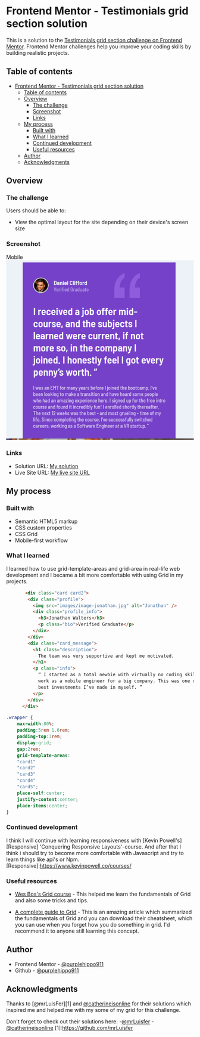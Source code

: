 # Frontend Mentor - Testimonials grid section solution

This is a solution to the [Testimonials grid section challenge on Frontend Mentor](https://www.frontendmentor.io/challenges/testimonials-grid-section-Nnw6J7Un7). Frontend Mentor challenges help you improve your coding skills by building realistic projects. 

## Table of contents

- [Frontend Mentor - Testimonials grid section solution](#frontend-mentor---testimonials-grid-section-solution)
  - [Table of contents](#table-of-contents)
  - [Overview](#overview)
    - [The challenge](#the-challenge)
    - [Screenshot](#screenshot)
    - [Links](#links)
  - [My process](#my-process)
    - [Built with](#built-with)
    - [What I learned](#what-i-learned)
    - [Continued development](#continued-development)
    - [Useful resources](#useful-resources)
  - [Author](#author)
  - [Acknowledgments](#acknowledgments)


## Overview

### The challenge

Users should be able to:

- View the optimal layout for the site depending on their device's screen size

### Screenshot
Mobile
![mobile](design/finished-mobile-layout.png)

### Links

- Solution URL: [My solution](https://www.frontendmentor.io/challenges/testimonials-grid-section-Nnw6J7Un7/hub/testimonials-grid-section-4ZweO4pMNY=)
- Live Site URL: [My live site URL](https://purplehippo911.github.io/GridTestimonials/)

## My process

### Built with

- Semantic HTML5 markup
- CSS custom properties
- CSS Grid
- Mobile-first workflow

### What I learned
I learned how to use grid-template-areas and grid-area in real-life web development and I became a bit more comfortable with using Grid in my projects.

```html
       <div class="card card2">
        <div class="profile">
          <img src="images/image-jonathan.jpg" alt="Jonathan" />
          <div class="profile_info">
            <h3>Jonathan Walters</h3>
            <p class="bio">Verified Graduate</p>
          </div>
        </div>
        <div class="card_message">
          <h1 class="description">
            The team was very supportive and kept me motivated.
          </h1>
          <p class="info">
            “ I started as a total newbie with virtually no coding skills. I now
            work as a mobile engineer for a big company. This was one of the
            best investments I’ve made in myself. ”
          </p>
        </div>
      </div>
```
```css
.wrapper {
    max-width:80%;
    padding:5rem 1.6rem;
    padding-top:3rem;
    display:grid;
    gap:2rem;
    grid-template-areas: 
    "card1"
    "card2" 
    "card3"
    "card4"  
    "card5";
    place-self:center;
    justify-content:center;
    place-items:center;
}

```

### Continued development

I think I will continue with learning responsiveness with [Kevin Powell's][Responsive] 'Conquering Responsive Layouts'-course. And after that I think i should try to become more comfortable with Javascript and try to learn things like api's or Npm. 
[Responsive]:https://www.kevinpowell.co/courses/

### Useful resources

- [Wes Bos's Grid course](https://cssgrid.io/) - This helped me learn the fundamentals of Grid and also some tricks and tips.
  
- [A complete guide to Grid](https://css-tricks.com/snippets/css/complete-guide-grid/) - This is an amazing article which summarized the fundamentals of Grid and you can download their cheatsheet, which you can use when you forget how you do something in grid. I'd recommend it to anyone still learning this concept.

## Author

- Frontend Mentor - [@purplehippo911](https://www.frontendmentor.io/profile/purplehippo911)
- Github - [@purplehippo911](https://github.com/purplehippo911)

## Acknowledgments


Thanks to [@mrLuisFer][1] and [@catherineisonline](https://github.com/catherineisonline) for their solutions which inspired me and helped me with my some of my grid for this challenge.

Don't forget to check out their solutions here:
  -[@mrLuisfer](https://github.com/mrLuisFer/testimonials-section/blob/main/docs/index.html)
-[@catherineisonline](https://github.com/catherineisonline/testimonials-grid-section-frontendmentor/blob/master/styles.css)
[1]:https://github.com/mrLuisfer                                    